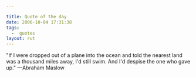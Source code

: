 ```yaml
---

title: Quote of the day
date: 2006-10-04 17:31:38
tags:
  -  quotes
layout: rut
---
```


"If I were dropped out of a plane into the ocean and told the nearest land was a thousand miles away, I'd still swim. And I'd despise the one who gave up." —Abraham Maslow

